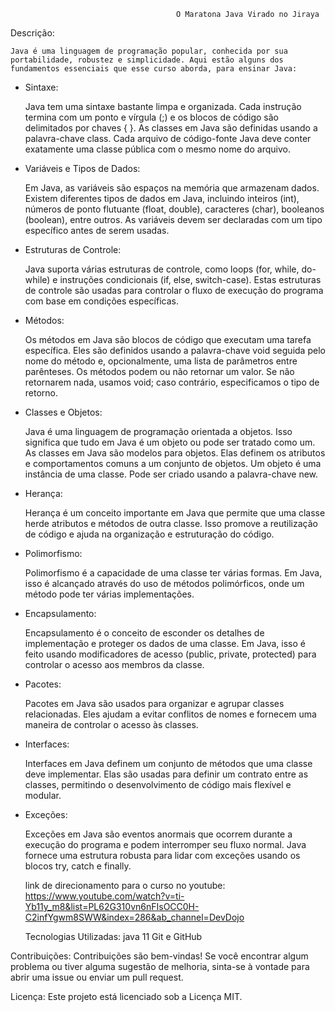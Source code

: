                                          O Maratona Java Virado no Jiraya

 Descrição:

    Java é uma linguagem de programação popular, conhecida por sua portabilidade, robustez e simplicidade. Aqui estão alguns dos fundamentos essenciais que esse curso aborda, para ensinar Java:

* Sintaxe:

    Java tem uma sintaxe bastante limpa e organizada. Cada instrução termina com um ponto e vírgula (;) e os blocos de código são delimitados por chaves { }. As classes em Java são definidas usando a palavra-chave class. Cada arquivo de código-fonte Java deve conter exatamente uma classe pública com o mesmo nome do arquivo.

* Variáveis e Tipos de Dados:

    Em Java, as variáveis são espaços na memória que armazenam dados.
    Existem diferentes tipos de dados em Java, incluindo inteiros (int), números de ponto flutuante (float, double), caracteres (char), booleanos (boolean), entre outros. As variáveis devem ser declaradas com um tipo específico antes de serem usadas.

* Estruturas de Controle:

    Java suporta várias estruturas de controle, como loops (for, while, do-while) e instruções condicionais (if, else, switch-case).
    Estas estruturas de controle são usadas para controlar o fluxo de execução do programa com base em condições específicas.

* Métodos:

    Os métodos em Java são blocos de código que executam uma tarefa específica.
    Eles são definidos usando a palavra-chave void seguida pelo nome do método e, opcionalmente, uma lista de parâmetros entre parênteses.
    Os métodos podem ou não retornar um valor. Se não retornarem nada, usamos void; caso contrário, especificamos o tipo de retorno.

* Classes e Objetos:

    Java é uma linguagem de programação orientada a objetos. Isso significa que tudo em Java é um objeto ou pode ser tratado como um.
    As classes em Java são modelos para objetos. Elas definem os atributos e comportamentos comuns a um conjunto de objetos. Um objeto é uma instância de uma classe. Pode ser criado usando a palavra-chave new.

* Herança:

    Herança é um conceito importante em Java que permite que uma classe herde atributos e métodos de outra classe.
    Isso promove a reutilização de código e ajuda na organização e estruturação do código.

* Polimorfismo:

    Polimorfismo é a capacidade de uma classe ter várias formas.
    Em Java, isso é alcançado através do uso de métodos polimórficos, onde um método pode ter várias implementações.

* Encapsulamento:

    Encapsulamento é o conceito de esconder os detalhes de implementação e proteger os dados de uma classe.
    Em Java, isso é feito usando modificadores de acesso (public, private, protected) para controlar o acesso aos membros da classe.

* Pacotes:

    Pacotes em Java são usados para organizar e agrupar classes relacionadas.
    Eles ajudam a evitar conflitos de nomes e fornecem uma maneira de controlar o acesso às classes.

* Interfaces:

    Interfaces em Java definem um conjunto de métodos que uma classe deve implementar.
    Elas são usadas para definir um contrato entre as classes, permitindo o desenvolvimento de código mais flexível e modular.

* Exceções:

    Exceções em Java são eventos anormais que ocorrem durante a execução do programa e podem interromper seu fluxo normal. Java fornece uma estrutura robusta para lidar com exceções usando os blocos try, catch e finally.

    link de direcionamento para o curso no youtube: https://www.youtube.com/watch?v=ti-Yb11y_m8&list=PL62G310vn6nFIsOCC0H-C2infYgwm8SWW&index=286&ab_channel=DevDojo

    Tecnologias Utilizadas:
        java 11 
        Git e GitHub
        
Contribuições: Contribuições são bem-vindas! Se você encontrar algum problema ou tiver alguma sugestão de melhoria, sinta-se à vontade para abrir uma issue ou enviar um pull request.

Licença: Este projeto está licenciado sob a Licença MIT.